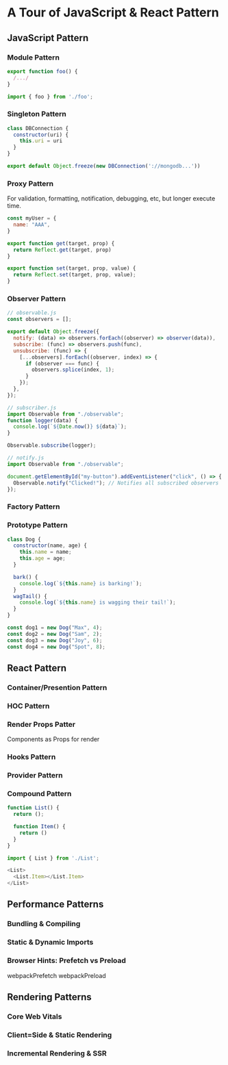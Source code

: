 # A Tour of JavaScript & React Pattern

## JavaScript Pattern

### Module Pattern

```javascript
export function foo() {
  /.../
}
```
```javascript
import { foo } from './foo';
```

### Singleton Pattern

```javascript
class DBConnection {
  constructor(uri) {
    this.uri = uri
  }
}

export default Object.freeze(new DBConnection('://mongodb...'))
```

### Proxy Pattern

For validation, formatting, notification, debugging, etc, but longer execute time.

```javascript
const myUser = {
  name: "AAA",
}

export function get(target, prop) {
  return Reflect.get(target, prop)
}

export function set(target, prop, value) {
  return Reflect.set(target, prop, value);
}
```

### Observer Pattern

```javascript
// observable.js
const observers = [];

export default Object.freeze({
  notify: (data) => observers.forEach((observer) => observer(data)),
  subscribe: (func) => observers.push(func),
  unsubscribe: (func) => {
    [...observers].forEach((observer, index) => {
      if (observer === func) {
        observers.splice(index, 1);
      }
    });
  },
});

// subscriber.js
import Observable from "./observable";
function logger(data) {
  console.log(`${Date.now()} ${data}`);
}

Observable.subscribe(logger);

// notify.js
import Observable from "./observable";

document.getElementById("my-button").addEventListener("click", () => {
  Observable.notify("Clicked!"); // Notifies all subscribed observers
});
```

### Factory Pattern

### Prototype Pattern

```javascript
class Dog {
  constructor(name, age) {
    this.name = name;
    this.age = age;
  }

  bark() {
    console.log(`${this.name} is barking!`);
  }
  wagTail() {
    console.log(`${this.name} is wagging their tail!`);
  }
}

const dog1 = new Dog("Max", 4);
const dog2 = new Dog("Sam", 2);
const dog3 = new Dog("Joy", 6);
const dog4 = new Dog("Spot", 8);
```

## React Pattern

### Container/Presention Pattern

### HOC Pattern

### Render Props Patter

Components as Props for render

### Hooks Pattern

### Provider Pattern

### Compound Pattern

```javascript
function List() {
  return ();

  function Item() {
    return ()
  }
}

import { List } from './List';

<List>
  <List.Item></List.Item>
</List>
```

## Performance Patterns

### Bundling & Compiling

### Static & Dynamic Imports

### Browser Hints: Prefetch vs Preload
webpackPrefetch
webpackPreload

## Rendering Patterns

### Core Web Vitals

### Client=Side & Static Rendering

### Incremental Rendering & SSR



